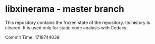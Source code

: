 # libxinerama - master branch

This repository contains the frozen state of the repository.
Its history is cleared. It is used only for static code
analysis with Codacy.

Commit Time: 1718744039